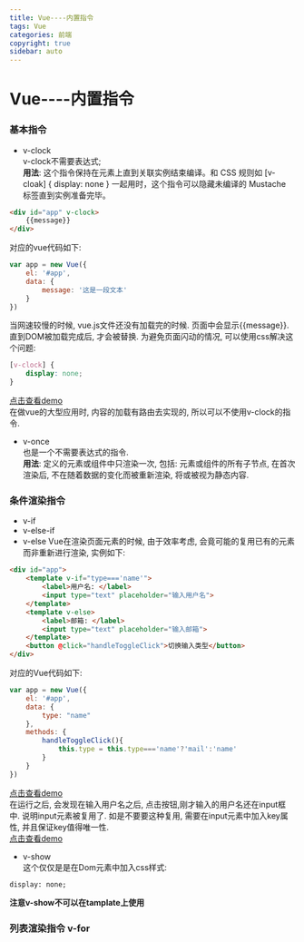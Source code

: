 ```yaml
---
title: Vue----内置指令  
tags: Vue
categories: 前端
copyright: true
sidebar: auto
---
```


# Vue----内置指令 

### 基本指令   
- v-clock   
v-clock不需要表达式;  
**用法**: 这个指令保持在元素上直到关联实例结束编译。和 CSS 规则如 [v-cloak] { display: none } 一起用时，这个指令可以隐藏未编译的 Mustache 标签直到实例准备完毕。
```html
<div id="app" v-clock>
    {{message}}
</div>
```
对应的vue代码如下:   
```js
var app = new Vue({
    el: '#app',
    data: {
        message: '这是一段文本'
    }
})
```
当网速较慢的时候, vue.js文件还没有加载完的时候. 页面中会显示{{message}}. 直到DOM被加载完成后, 才会被替换. 为避免页面闪动的情况, 可以使用css解决这个问题:  
```css
[v-clock] {
    display: none;
}
```
[点击查看demo](https://hecun0000.github.io/VueJsDemo/directive/v-clock.html/)  
在做vue的大型应用时, 内容的加载有路由去实现的, 所以可以不使用v-clock的指令.
- v-once  
也是一个不需要表达式的指令.  
**用法**: 定义的元素或组件中只渲染一次, 包括: 元素或组件的所有子节点, 在首次渲染后, 不在随着数据的变化而被重新渲染, 将或被视为静态内容.   
### 条件渲染指令  
- v-if
- v-else-if
- v-else
Vue在渲染页面元素的时候, 由于效率考虑, 会竟可能的复用已有的元素而非重新进行渲染, 实例如下:   
```html
<div id="app">
    <template v-if="type==='name'">
        <label>用户名: </label>
        <input type="text" placeholder="输入用户名">
    </template>
    <template v-else>
        <label>邮箱: </label>
        <input type="text" placeholder="输入邮箱">
    </template>
    <button @click="handleToggleClick">切换输入类型</button>
</div>
```
对应的Vue代码如下:  
```js
var app = new Vue({
    el: '#app',
    data: {
        type: "name"
    },
    methods: {
        handleToggleClick(){
            this.type = this.type==='name'?'mail':'name'
        }
    }
})
```
[点击查看demo](https://hecun0000.github.io/VueJsDemo/directive/demo2.html/)  
在运行之后, 会发现在输入用户名之后, 点击按钮,刚才输入的用户名还在input框中. 说明input元素被复用了.
如是不要要这种复用, 需要在input元素中加入key属性, 并且保证key值得唯一性.  
[点击查看demo](https://hecun0000.github.io/VueJsDemo/directive/demo3.html/)   
- v-show  
这个仅仅是是在Dom元素中加入css样式:  
```
display: none;
```
**注意v-show不可以在tamplate上使用**
### 列表渲染指令 v-for
